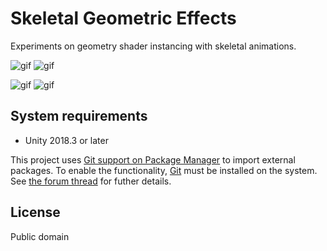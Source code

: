 Skeletal Geometric Effects
==========================

Experiments on geometry shader instancing with skeletal animations.

![gif](https://i.imgur.com/OFi7fsr.gif)
![gif](https://i.imgur.com/pEqZEk3.gif)

![gif](https://i.imgur.com/bAIGbry.gif)
![gif](https://i.imgur.com/plNjuNT.gif)

System requirements
-------------------

- Unity 2018.3 or later

This project uses [Git support on Package Manager] to import external packages.
To enable the functionality, [Git] must be installed on the system. See
[the forum thread][Git support on Package Manager] for futher details.

[Git support on Package Manager]:
    https://forum.unity.com/threads/git-support-on-package-manager.573673/
[Git]: https://git-scm.com/downloads

License
-------

Public domain
